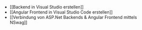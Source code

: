 - [[Backend in Visual Studio erstellen]]
- [[Angular Frontend in Visual Studio Code erstellen]]
- [[Verbindung von ASP.Net Backends & Angular Frontend mittels NSwag]]